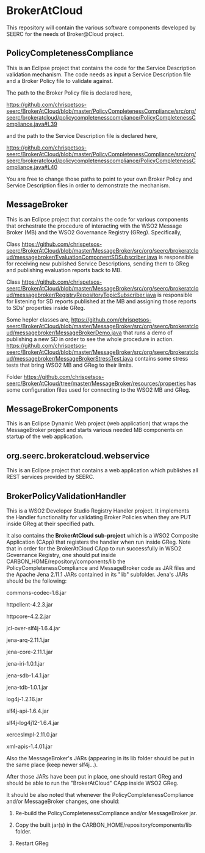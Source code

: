 BrokerAtCloud
=============

This repository will contain the various software components developed by SEERC for the needs of Broker@Cloud project.

PolicyCompletenessCompliance
----------------------------

This is an Eclipse project that contains the code for the Service Description validation mechanism. The code needs as input a Service Description file and a Broker Policy file to validate against.

The path to the Broker Policy file is declared here,

https://github.com/chrispetsos-seerc/BrokerAtCloud/blob/master/PolicyCompletenessCompliance/src/org/seerc/brokeratcloud/policycompletenesscompliance/PolicyCompletenessCompliance.java#L39

and the path to the Service Description file is declared here,

https://github.com/chrispetsos-seerc/BrokerAtCloud/blob/master/PolicyCompletenessCompliance/src/org/seerc/brokeratcloud/policycompletenesscompliance/PolicyCompletenessCompliance.java#L40

You are free to change those paths to point to your own Broker Policy and Service Description files in order to demonstrate the mechanism.


MessageBroker
----------------------------

This is an Eclipse project that contains the code for various components that orchestrate the procedure of interacting with the WSO2 Message Broker (MB) and the WSO2 Governance Registry (GReg). Specifically,

Class https://github.com/chrispetsos-seerc/BrokerAtCloud/blob/master/MessageBroker/src/org/seerc/brokeratcloud/messagebroker/EvaluationComponentSDSubscriber.java 
is responsible for receiving new published Service Descriptions, sending them to GReg and publishing evaluation reports back to MB.

Class https://github.com/chrispetsos-seerc/BrokerAtCloud/blob/master/MessageBroker/src/org/seerc/brokeratcloud/messagebroker/RegistryRepositoryTopicSubscriber.java 
is responsible for listening for SD reports published at the MB and assigning those reports to SDs' properties inside GReg.

Some hepler classes are,
https://github.com/chrispetsos-seerc/BrokerAtCloud/blob/master/MessageBroker/src/org/seerc/brokeratcloud/messagebroker/MessageBrokerDemo.java that runs a demo of publishing a new SD in order to see the whole procedure in action.
https://github.com/chrispetsos-seerc/BrokerAtCloud/blob/master/MessageBroker/src/org/seerc/brokeratcloud/messagebroker/MessageBrokerStressTest.java contains some stress tests that bring WSO2 MB and GReg to their limits.

Folder https://github.com/chrispetsos-seerc/BrokerAtCloud/tree/master/MessageBroker/resources/properties has some configuration files used for connecting to the WSO2 MB and GReg.

MessageBrokerComponents
----------------------------

This is an Eclipse Dynamic Web project (web application) that wraps the MessageBroker project and starts various needed MB components on startup of the web application.

org.seerc.brokeratcloud.webservice
----------------------------

This is an Eclipse project that contains a web application which publishes all REST services provided by SEERC.

BrokerPolicyValidationHandler
----------------------------
This is a WSO2 Developer Studio Registry Handler project. It implements the Handler functionality for validating Broker Policies when they are PUT inside GReg at their specified path.

It also contains the **BrokerAtCloud sub-project** which is a WSO2 Composite Application (CApp) that registers the handler when run inside GReg. Note that in order for the BrokerAtCloud CApp to run successfully in WSO2 Governance Registry, one should put inside CARBON_HOME/repository/components/lib the PolicyCompletenessCompliance and MessageBroker code as JAR files and the Apache Jena 2.11.1 JARs contained in its "lib" subfolder. Jena's JARs should be the following:

commons-codec-1.6.jar

httpclient-4.2.3.jar

httpcore-4.2.2.jar

jcl-over-slf4j-1.6.4.jar

jena-arq-2.11.1.jar

jena-core-2.11.1.jar

jena-iri-1.0.1.jar

jena-sdb-1.4.1.jar

jena-tdb-1.0.1.jar

log4j-1.2.16.jar

slf4j-api-1.6.4.jar

slf4j-log4j12-1.6.4.jar

xercesImpl-2.11.0.jar

xml-apis-1.4.01.jar

Also the MessageBroker's JARs (appearing in its lib folder should be put in the same place (keep newer slf4j...).

After those JARs have been put in place, one should restart GReg and should be able to run the "BrokerAtCloud" CApp inside WSO2 GReg.

It should be also noted that whenever the PolicyCompletenessCompliance and/or MessageBroker changes, one should:

1) Re-build the PolicyCompletenessCompliance and/or MessageBroker jar.

2) Copy the built jar(s) in the CARBON_HOME/repository/components/lib folder.

3) Restart GReg
